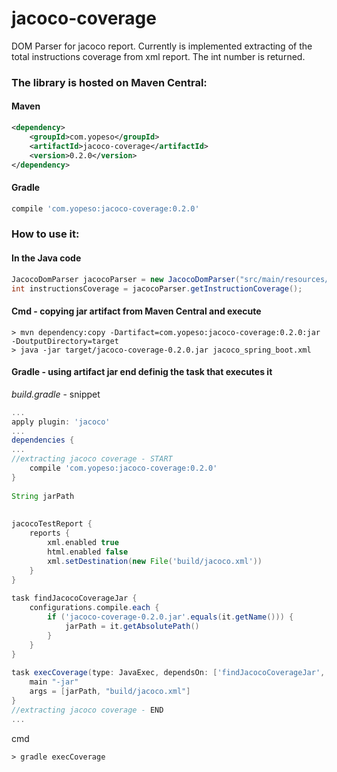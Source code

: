 # jacoco-coverage

DOM Parser for jacoco report. Currently is implemented extracting of the total instructions coverage from xml report.
The int number is returned.

### The library is hosted on Maven Central:

#### Maven
```xml
<dependency>
    <groupId>com.yopeso</groupId>
    <artifactId>jacoco-coverage</artifactId>
    <version>0.2.0</version>
</dependency>
```

#### Gradle
```groovy
compile 'com.yopeso:jacoco-coverage:0.2.0'
```


### How to use it:

#### In the Java code

```java
JacocoDomParser jacocoParser = new JacocoDomParser("src/main/resources/jacoco_report.xml");
int instructionsCoverage = jacocoParser.getInstructionCoverage();
```

#### Cmd - copying jar artifact from Maven Central and execute

```shell
> mvn dependency:copy -Dartifact=com.yopeso:jacoco-coverage:0.2.0:jar -DoutputDirectory=target
> java -jar target/jacoco-coverage-0.2.0.jar jacoco_spring_boot.xml
```

#### Gradle - using artifact jar end definig the task that executes it

*build.gradle* - snippet
```groovy
...
apply plugin: 'jacoco'
...
dependencies {
...
//extracting jacoco coverage - START
    compile 'com.yopeso:jacoco-coverage:0.2.0'
}
 
String jarPath
 
 
jacocoTestReport {
    reports {
        xml.enabled true
        html.enabled false
        xml.setDestination(new File('build/jacoco.xml'))
    }
}
 
task findJacocoCoverageJar {
    configurations.compile.each {
        if ('jacoco-coverage-0.2.0.jar'.equals(it.getName())) {
            jarPath = it.getAbsolutePath()
        }
    }
}
 
task execCoverage(type: JavaExec, dependsOn: ['findJacocoCoverageJar', 'jacocoTestReport', 'check']) {
    main "-jar"
    args = [jarPath, "build/jacoco.xml"]
}
//extracting jacoco coverage - END
...
```

cmd
```shell
> gradle execCoverage
```

